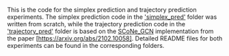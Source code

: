 
This is the code for the simplex prediction and trajectory prediction experiments. The simplex prediction code in the ['simplex_pred'](./simplex_pred/) folder was written from scratch, while the trajectory prediction code in the ['trajectory_pred'](./trajectory_pred/) folder is based on the [SCoNe_GCN](https://github.com/nglaze00/SCoNe_GCN) implementation from the paper [https://arxiv.org/abs/2102.10058]. Detailed README files for both experiments can be found in the corresponding folders.
